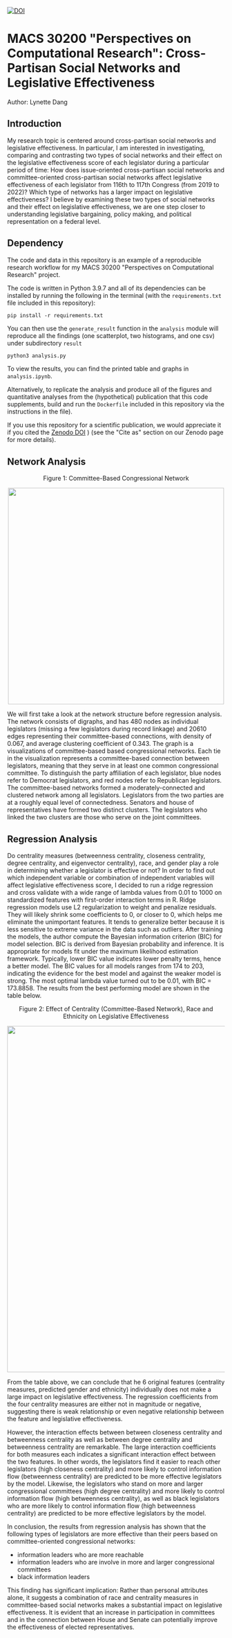 [![DOI](https://zenodo.org/badge/DOI/10.5281/zenodo.6483770.svg)](https://doi.org/10.5281/zenodo.6483770)

# MACS 30200 "Perspectives on Computational Research": Cross-Partisan Social Networks and Legislative Effectiveness

Author: Lynette Dang

## Introduction

My research topic is centered around cross-partisan social networks and legislative effectiveness. In particular, I am interested in investigating, comparing and contrasting two types of social networks and their effect on the legislative effectiveness score of each legislator during a particular period of time: How does issue-oriented cross-partisan social networks and committee-oriented cross-partisan social networks affect legislative effectiveness of each legislator from 116th to 117th Congress (from 2019 to 2022)? Which type of networks has a larger impact on legislative effectiveness? I believe by examining these two types of social networks and their effect on legislative effectiveness, we are one step closer to understanding legislative bargaining, policy making, and political representation on a federal level.

## Dependency

The code and data in this repository is an example of a reproducible research workflow for my MACS 30200 "Perspectives on Computational Research" project.

The code is written in Python 3.9.7 and all of its dependencies can be installed by running the following in the terminal (with the `requirements.txt` file included in this repository):

```
pip install -r requirements.txt
```

You can then use the `generate_result` function in the `analysis` module will reproduce all the findings (one scatterplot, two histograms, and one csv) under subdirectory `result`

```python
python3 analysis.py
```

To view the results, you can find the printed table and graphs in `analysis.ipynb`.

Alternatively, to replicate the analysis and produce all of the figures and quantitative analyses from the (hypothetical) publication that this code supplements, build and run the `Dockerfile` included in this repository via the instructions in the file).

If you use this repository for a scientific publication, we would appreciate it if you cited the [Zenodo DOI](https://doi.org/10.5281/zenodo.6483770)
) (see the "Cite as" section on our Zenodo page for more details).


## Network Analysis
<p align="center"> Figure 1: Committee-Based Congressional Network </p>
<p align="center"> <img src="https://user-images.githubusercontent.com/91070896/171291227-bbd58e04-561a-48c2-9f06-e0f3867a90d5.png" data-canonical-src="https://user-images.githubusercontent.com/91070896/171291227-bbd58e04-561a-48c2-9f06-e0f3867a90d5.png" width="500" height="500" />  </p>


We will first take a look at the network structure before regression analysis. The network consists of digraphs, and has 480 nodes as individual legislators (missing a few legislators during record linkage) and 20610 edges representing their committee-based connections, with density of 0.067, and average clustering coefficient of 0.343. The graph is a visualizations of committee-based based congressional networks. Each tie in the visualization represents a committee-based connection between legislators, meaning that they serve in at least one common congressional committee. To distinguish the party affiliation of each legislator, blue nodes refer to Democrat legislators, and red nodes refer to Republican legislators. The committee-based networks formed a moderately-connected and clustered network among all legislators. Legislators from the two parties are at a roughly equal level of connectedness. Senators and house of representatives have formed two distinct clusters. The legislators who linked the two clusters are those who serve on the joint
committees.



## Regression Analysis
Do centrality measures (betweenness centrality, closeness centrality, degree centrality, and eigenvector centrality), race, and gender play a role in determining whether a legislator is effective or not? In order to find out which independent variable or combination of independent variables will affect legislative effectiveness score, I decided to run a ridge regression and cross validate with a wide range of lambda values from 0.01 to 1000 on standardized features with first-order interaction terms in R. Ridge regression models use L2 regularization to weight and penalize residuals. They will likely shrink some coefficients to 0, or closer to 0, which helps me eliminate the unimportant features. It tends to generalize better because it is less sensitive to extreme variance in the data such as outliers. After training the models, the author compute the Bayesian information criterion (BIC) for model selection. BIC is derived from Bayesian probability and inference. It is appropriate for models fit under the maximum likelihood estimation framework. Typically, lower BIC value indicates lower penalty terms, hence a better model. The BIC values for all models ranges from 174 to 203, indicating the evidence for the best model and against the weaker model is strong. The most optimal lambda value turned out to be 0.01, with BIC = 173.8858. The results from the best performing model are shown in the table below.
<p align="center"> Figure 2: Effect of Centrality (Committee-Based Network), Race and Ethnicity on Legislative Effectiveness </p>
<p align="center"> <img src="https://user-images.githubusercontent.com/91070896/171313705-4385c43c-8591-4b77-90a9-f707c0c4cabf.png" data-canonical-src="https://user-images.githubusercontent.com/91070896/171313705-4385c43c-8591-4b77-90a9-f707c0c4cabf.png" width="600" height="800" />  </p>


From the table above, we can conclude that he 6 original features (centrality measures, predicted gender and ethnicity) individually does not make a large impact on legislative effectiveness. The regression coefficients from the four centrality measures are either not in magnitude or negative, suggesting there is weak relationship or even negative relationship between the feature and legislative effectiveness.

However, the interaction effects between between closeness centrality and betweenness centrality as well as between degree centrality and betweenness centrality are remarkable. The large interaction coefficients for both measures each indicates a significant interaction effect between the two features. In other words, the legislators find it easier to reach other legislators (high closeness centrality) and more likely to control information flow (betweenness centrality) are predicted to be more effective legislators by the model. Likewise, the legislators who stand on more and larger congressional committees (high degree centrality) and more likely to control information flow (high betweenness centrality), as well as black legislators who are more likely to control information flow (high betweenness centrality) are predicted to be more effective legislators by the model. 

In conclusion, the results from regression analysis has shown that the following types of legislators are more effective than their peers based on committee-oriented congressional networks:
* information leaders who are more reachable
* information leaders who are involve in more and larger congressional committees
* black information leaders

This finding has significant implication: Rather than personal attributes alone, it suggests a combination of race and centrality measures in committee-based social networks makes a substantial impact on legislative effectiveness. It is evident that an increase in participation in committees and in the connection between House and Senate can potentially improve the effectiveness of elected representatives.



